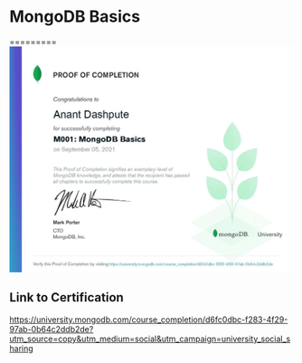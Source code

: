# MongoDB Basics
=========
![](https://github.com/DASHANANT/Certificates_Awarded/blob/main/MongoDB/M001_proof_of_completion.jpg)




Link to Certification
------------------
https://university.mongodb.com/course_completion/d6fc0dbc-f283-4f29-97ab-0b64c2ddb2de?utm_source=copy&utm_medium=social&utm_campaign=university_social_sharing
